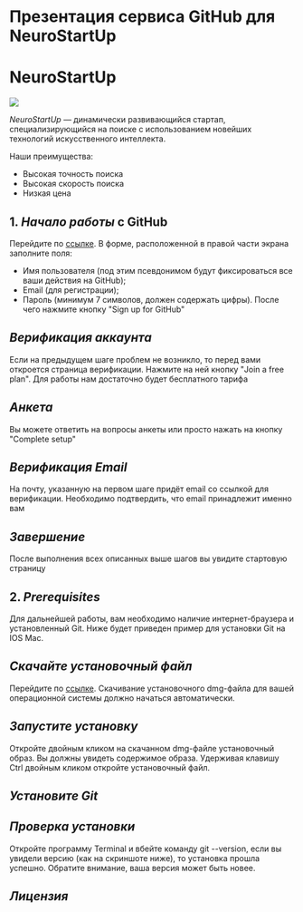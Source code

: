 # Презентация сервиса GitHub для NeuroStartUp
# NeuroStartUp

![](logo.png)

*NeuroStartUp* — динамически развивающийся стартап, специализирующийся на поиске с использованием новейших технологий искусственного интеллекта.

Наши преимущества:
* Высокая точность поиска
* Высокая скорость поиска
* Низкая цена

## 1. *Начало работы* с GitHub
 Перейдите по [ссылке](https://github.com). В форме, расположенной в правой части экрана заполните поля:
* Имя пользователя (под этим псевдонимом будут фиксироваться все ваши действия на GitHub);
* Email (для регистрации);
* Пароль (минимум 7 символов, должен содержать цифры).
После чего нажмите кнопку "Sign up for GitHub" 

## *Верификация аккаунта*
Если на предыдущем шаге проблем не возникло, то перед вами откроется страница верификации. Нажмите на ней кнопку "Join a free plan". Для работы нам достаточно будет бесплатного тарифа

## *Анкета*
Вы можете ответить на вопросы анкеты или просто нажать на кнопку "Complete setup"

## *Верификация Email*
На почту, указанную на первом шаге придёт email со ссылкой для верификации. Необходимо подтвердить, что email принадлежит именно вам

## *Завершение*
После выполнения всех описанных выше шагов вы увидите стартовую страницу

## 2. *Prerequisites*
Для дальнейшей работы, вам необходимо наличие интернет-браузера и установленный Git. 
Ниже будет приведен пример для установки Git на IOS Mac. 

## *Скачайте установочный файл*
Перейдите по [ссылке](https://git-scm.com/download/mac). Скачивание установочного dmg-файла для вашей операционной системы должно начаться автоматически.

## *Запустите установку*
Откройте двойным кликом на скачанном dmg-файле установочный образ. Вы должны увидеть содержимое образа. Удерживая клавишу Ctrl двойным кликом откройте установочный файл.
## *Установите Git*

## *Проверка установки*
Откройте программу Terminal и вбейте команду git --version, если вы увидели версию (как на скриншоте ниже), то установка прошла успешно. Обратите внимание, ваша версия может быть новее.

## *Лицензия*
